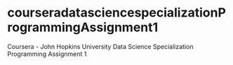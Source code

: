 # courseradatasciencespecializationProgrammingAssignment1
Coursera - John Hopkins University Data Science Specialization Programming Assignment 1
